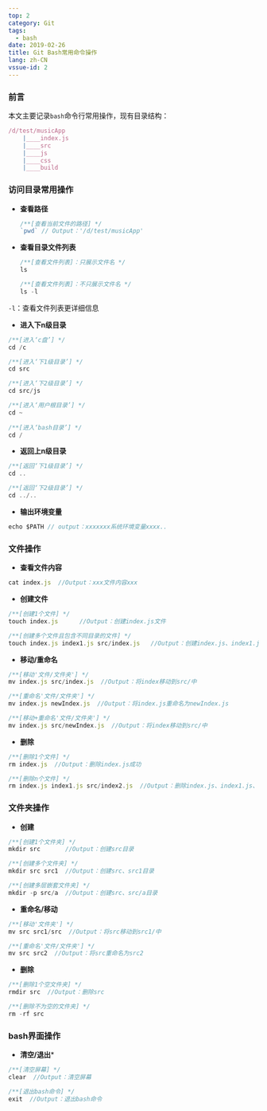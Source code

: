 ```yaml
---
top: 2
category: Git
tags:
  - bash
date: 2019-02-26
title: Git Bash常用命令操作
lang: zh-CN
vssue-id: 2
---
```




### 前言

本文主要记录`bash`命令行常用操作，现有目录结构：
```javascript
/d/test/musicApp
    |____index.js
    |____src
    |____js
    |____css
    |____build
```





### 访问目录常用操作



* **查看路径**
  ```javascript
  /**[查看当前文件的路径] */
  `pwd` // Output：'/d/test/musicApp'
  ```




* **查看目录文件列表**

  ```javascript
  /**[查看文件列表]：只展示文件名 */
  ls
  
  /**[查看文件列表]：不只展示文件名 */
  ls -l 
  ```
  
`-l`：查看文件列表更详细信息




* **进入下n级目录**

```javascript
/**[进入‘c盘’] */
cd /c

/**[进入‘下1级目录’] */
cd src

/**[进入‘下2级目录’] */
cd src/js

/**[进入‘用户根目录’] */
cd ~
    
/**[进入‘bash目录’] */
cd /
```




* **返回上n级目录**
```javascript
/**[返回‘下1级目录’] */
cd ..

/**[返回‘下2级目录’] */
cd ../..
```



* **输出环境变量**

```javascript
echo $PATH // output：xxxxxxx系统环境变量xxxx..
```







### 文件操作



* **查看文件内容**

```javascript
cat index.js  //Output：xxx文件内容xxx
```



* **创建文件**

```javascript
/**[创建1个文件] */
touch index.js		//Output：创建index.js文件

/**[创建多个文件且包含不同目录的文件] */
touch index.js index1.js src/index.js	//Output：创建index.js、index1.js、src/index.js文件
```



* **移动/重命名**

```javascript
/**[移动'文件/文件夹'] */
mv index.js src/index.js  //Output：将index移动到src/中

/**[重命名'文件/文件夹'] */
mv index.js newIndex.js  //Output：将index.js重命名为newIndex.js

/**[移动+重命名'文件/文件夹'] */
mv index.js src/newIndex.js  //Output：将index移动到src/中
```



* **删除**

```javascript
/**[删除1个文件] */
rm index.js  //Output：删除index.js成功

/**[删除n个文件] */
rm index.js index1.js src/index2.js  //Output：删除index.js、index1.js、src/index2.js成功
```



### 文件夹操作



* **创建**

```javascript
/**[创建1个文件夹] */
mkdir src		//Output：创建src目录

/**[创建多个文件夹] */
mkdir src src1 	//Output：创建src、src1目录

/**[创建多层嵌套文件夹] */
mkdir -p src/a 	//Output：创建src、src/a目录
```



* **重命名/移动**

```javascript
/**[移动'文件夹'] */
mv src src1/src  //Output：将src移动到src1/中

/**[重命名'文件/文件夹'] */
mv src src2  //Output：将src重命名为src2
```



* **删除**

```javascript
/**[删除1个空文件夹] */
rmdir src  //Output：删除src

/**[删除不为空的文件夹] */
rm -rf src
```



### bash界面操作



* **清空/退出***

```javascript
/**[清空屏幕] */
clear  //Output：清空屏幕

/**[退出bash命令] */
exit  //Output：退出bash命令
```

